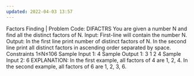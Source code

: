 ```yaml
---
updated: 2022-04-03 13:57
---
```

Factors Finding     | Problem Code: DIFACTRS
You are given a number N and find all the distinct factors of N.
Input:
First-line will contain the number N.
Output:
In the first line print number of distinct factors of N.
In the second line print all distinct factors in ascending order separated by space.
Constraints
1≤N≤106
Sample Input 1:
4
Sample Output 1:
3
1 2 4
Sample Input 2:
6
EXPLANATION:
In the first example, all factors of 4 are 1, 2, 4.
In the second example, all factors of 6 are 1, 2, 3, 6.